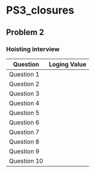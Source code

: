 # PS3_closures
## Problem 2
### Hoisting interview
| Question    | Loging Value | 
| ---------------- | --:|
| Question 1  |     | 
| Question 2  |     |  
| Question 3  |     |      
| Question 4  |     |   
| Question 5  |     |      
| Question 6  |     |  
| Question 7  |     |   
| Question 8  |     |      
| Question 9  |     |  
| Question 10 |     |
